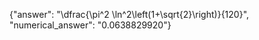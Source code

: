 {"answer": "\\dfrac{\\pi^2 \\ln^2\\left(1+\\sqrt{2}\\right)}{120}", "numerical_answer": "0.0638829920"}